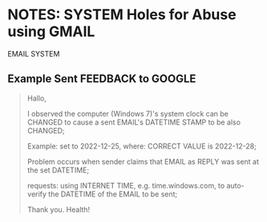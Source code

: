 # NOTES: SYSTEM Holes for Abuse using GMAIL

EMAIL SYSTEM

## Example Sent FEEDBACK to GOOGLE

> Hallo, 
>
> I observed the computer (Windows 7)'s system clock can be CHANGED to cause a sent EMAIL's DATETIME STAMP to be also CHANGED; 
>
> Example: set to 2022-12-25, where: CORRECT VALUE is 2022-12-28; 
>
> Problem occurs when sender claims that EMAIL as REPLY was sent at the set DATETIME; 
>
> requests: using INTERNET TIME, e.g. time.windows.com, to auto-verify the DATETIME of the EMAIL to be sent;
>
> Thank you. Health!
